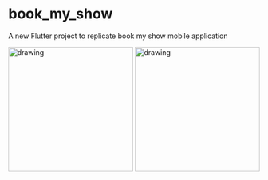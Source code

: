 # book_my_show

A new Flutter project to replicate book my show mobile application

<img src="https://user-images.githubusercontent.com/113968570/234334826-470dbeb6-26f9-4913-ac15-cedc32769567.png" alt="drawing" width="250"/>                         <img src="https://user-images.githubusercontent.com/113968570/234335025-10f9714a-ca60-4ce1-8f28-feaae9992106.png" alt="drawing" width="250"/>
